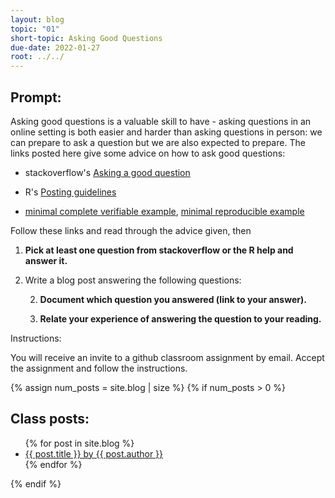 ```yaml
---
layout: blog
topic: "01"
short-topic: Asking Good Questions
due-date: 2022-01-27
root: ../../
---
```


## Prompt:

Asking good questions is a valuable skill to have - asking questions in an online setting is both easier and harder than asking questions in person: we can prepare to ask a question but we are also expected to prepare.
The links posted here give some advice on how to ask good questions:

- stackoverflow's [Asking a good question](http://stackoverflow.com/help/how-to-ask)

- R's [Posting guidelines](https://www.r-project.org/posting-guide.html)

- [minimal complete verifiable example](https://stackoverflow.com/help/mcve), [minimal reproducible example](https://www.tidyverse.org/help/)

Follow these links and read through the advice given, then

1. **Pick at least one question from stackoverflow or the R help and answer it.**

2. Write a blog post answering the following questions: 

    2. **Document which question you answered (link to your answer).**

    3. **Relate your experience of answering the question to your reading.**
 

<!--Go to [https://github.com/Stat585-at-ISU/blog](https://github.com/Stat585-at-ISU/blog) for instructions about how to prepare and submit your blog post.-->

Instructions:

You will receive an invite to a github classroom assignment by email. 
Accept the assignment and follow the instructions.



{% assign num_posts = site.blog | size %}
{% if num_posts > 0 %}
## Class posts:

<ul>
{% for post in site.blog %}
  <li><a href="{{ post.url }}">{{ post.title }} by {{ post.author }}</a></li>
{% endfor %}
</ul>
{% endif %}
